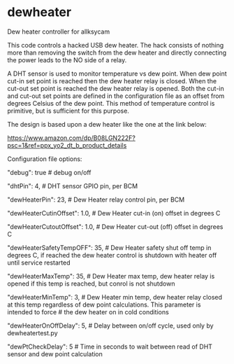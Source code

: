 # dewheater

Dew heater controller for allksycam

This code controls a hacked USB dew heater. The hack consists of nothing more than removing the switch from the dew heater 
and directly connecting the power leads to the NO side of a relay.

A DHT sensor is used to monitor temperature vs dew point. When dew point cut-in set point is reached then the dew heater relay is closed.
When the cut-out set point is reached the dew heater relay is opened. Both the cut-in and cut-out set points are defined in the configuration file as
an offset from degrees Celsius of the dew point. This method of temperature control is primitive, but is sufficient for this purpose.

The design is based upon a dew heater like the one at the link below:

   https://www.amazon.com/dp/B08LGN222F?psc=1&ref=ppx_yo2_dt_b_product_details
   
Configuration file options:


  "debug": true                        # debug on/off
  
  "dhtPin": 4,                         # DHT sensor GPIO pin, per BCM 
  
  "dewHeaterPin": 23,                  # Dew Heater relay control pin, per BCM
  
  "dewHeaterCutinOffset": 1.0,         # Dew Heater cut-in (on) offset in degrees C
  
  "dewHeaterCutoutOffset": 1.0,        # Dew Heater cut-out (off) offset in degrees C
  
  "dewHeaterSafetyTempOFF": 35,        # Dew Heater safety shut off temp in degrees C, if reached the dew heater control is shutdown with heater off until service restarted
  
  "dewHeaterMaxTemp": 35,              # Dew Heater max temp, dew heater relay is opened if this temp is reached, but conrol is not shutdown
  
  "dewHeaterMinTemp": 3,               # Dew Heater min temp, dew heater relay closed at this temp regardless of dew point calculations. This parameter is intended to force
                                       #    the dew heater on in cold conditions
				       
  "dewHeaterOnOffDelay": 5,            # Delay between on/off cycle, used only by dewheatertest.py
  
  "dewPtCheckDelay": 5                 # Time in seconds to wait between read of DHT sensor and dew point calculation
  



